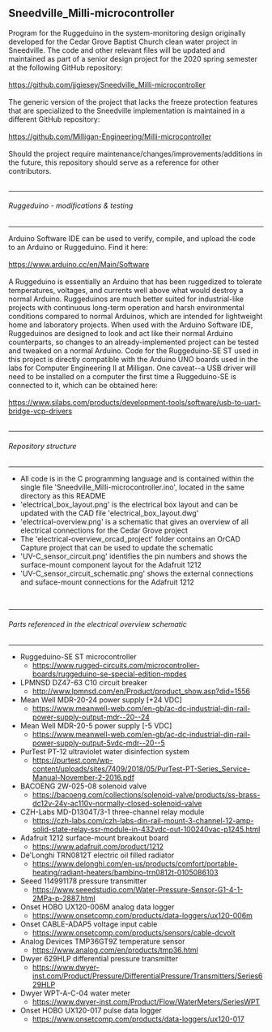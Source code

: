 ## Sneedville_Milli-microcontroller  

  Program for the Ruggeduino in the system-monitoring design originally developed for the Cedar Grove Baptist Church clean water
  project in Sneedville. The code and other relevant files will be updated and maintained as part of a senior design project for
  the 2020 spring semester at the following GitHub repository:  
  <br>
  https://github.com/jjgiesey/Sneedville_Milli-microcontroller  
  <br>
  The generic version of the project that lacks the freeze protection features that are specialized to the Sneedville
  implementation is maintained in a different GitHub repository:  
  <br>
  https://github.com/Milligan-Engineering/Milli-microcontroller  
  <br>
  Should the project require maintenance/changes/improvements/additions in the future, this repository should serve as a
  reference for other contributors.  
  <br>

*********************************************************************************************************************************
###### Ruggeduino - modifications & testing
*********************************************************************************************************************************

  Arduino Software IDE can be used to verify, compile, and upload the code to an Arduino or Ruggeduino. Find it here:  
  <br>
  https://www.arduino.cc/en/Main/Software  
  <br>
  A Ruggeduino is essentially an Arduino that has been ruggedized to tolerate temperatures, voltages, and currents well above
  what would destroy a normal Arduino. Ruggeduinos are much better suited for industrial-like projects with continuous long-term
  operation and harsh environmental conditions compared to normal Arduinos, which are intended for lightweight home and
  laboratory projects. When used with the Arduino Software IDE, Ruggeduinos are designed to look and act like their normal
  Arduino counterparts, so changes to an already-implemented project can be tested and tweaked on a normal Arduino. Code for the
  Ruggeduino-SE ST used in this project is directly compatible with the Arduino UNO boards used in the labs for Computer
  Engineering II at Milligan. One caveat--a USB driver will need to be installed on a computer the first time a Ruggeduino-SE is
  connected to it, which can be obtained here:  
  <br>
  https://www.silabs.com/products/development-tools/software/usb-to-uart-bridge-vcp-drivers  
  <br>

*********************************************************************************************************************************
###### Repository structure
*********************************************************************************************************************************

  - All code is in the C programming language and is contained within the single file 'Sneedville_Milli-microcontroller.ino',
    located in the same directory as this README  
  - 'electrical_box_layout.png' is the electrical box layout and can be updated with the CAD file 'electrical_box_layout.dwg'  
  - 'electrical-overview.png' is a schematic that gives an overview of all electrical connections for the Cedar Grove project  
  - The 'electrical-overview_orcad_project' folder contains an OrCAD Capture project that can be used to update the schematic  
  - 'UV-C_sensor_circuit.png' identifies the pin numbers and shows the surface-mount component layout for the Adafruit 1212  
  - 'UV-C_sensor_circuit_schematic.png' shows the external connections and suface-mount connections for the Adafruit 1212  
  <br>

*********************************************************************************************************************************
###### Parts referenced in the electrical overview schematic
*********************************************************************************************************************************

  - Ruggeduino-SE ST microcontroller
      - https://www.rugged-circuits.com/microcontroller-boards/ruggeduino-se-special-edition-mpdes
  - LPMNSD DZ47-63 C10 circuit breaker
      - http://www.lpmnsd.com/en/Product/product_show.asp?did=1556
  - Mean Well MDR-20-24 power supply [+24 VDC]
      - https://www.meanwell-web.com/en-gb/ac-dc-industrial-din-rail-power-supply-output-mdr--20--24
  - Mean Well MDR-20-5 power supply [-5 VDC]
      - https://www.meanwell-web.com/en-gb/ac-dc-industrial-din-rail-power-supply-output-5vdc-mdr--20--5
  - PurTest PT-12 ultraviolet water disinfection system
      - https://purtest.com/wp-content/uploads/sites/7409/2018/05/PurTest-PT-Series_Service-Manual-November-2-2016.pdf
  - BACOENG 2W-025-08 solenoid valve
      - https://bacoeng.com/collections/solenoid-valve/products/ss-brass-dc12v-24v-ac110v-normally-closed-solenoid-valve
  - CZH-Labs MD-D1304T/3-1 three-channel relay module
      - https://czh-labs.com/czh-labs-din-rail-mount-3-channel-12-amp-solid-state-relay-ssr-module-in-432vdc-out-100240vac-p1245.html
  - Adafruit 1212 surface-mount breakout board
      - https://www.adafruit.com/product/1212
  - De'Longhi TRN0812T electric oil filled radiator
      - https://www.delonghi.com/en-us/products/comfort/portable-heating/radiant-heaters/bambino-trn0812t-0105086103
  - Seeed 114991178 pressure transmitter
      - https://www.seeedstudio.com/Water-Pressure-Sensor-G1-4-1-2MPa-p-2887.html
  - Onset HOBO UX120-006M analog data logger
      - https://www.onsetcomp.com/products/data-loggers/ux120-006m
  - Onset CABLE-ADAP5 voltage input cable
      - https://www.onsetcomp.com/products/sensors/cable-dcvolt
  - Analog Devices TMP36GT9Z temperature sensor
      - https://www.analog.com/en/products/tmp36.html
  - Dwyer 629HLP differential pressure transmitter
      - https://www.dwyer-inst.com/Product/Pressure/DifferentialPressure/Transmitters/Series629HLP
  - Dwyer WPT-A-C-04 water meter
      - https://www.dwyer-inst.com/Product/Flow/WaterMeters/SeriesWPT
  - Onset HOBO UX120-017 pulse data logger
      - https://www.onsetcomp.com/products/data-loggers/ux120-017
